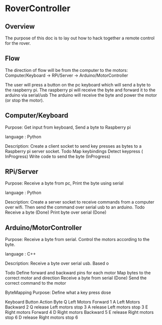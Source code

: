 # RoverController


## Overview
The purpose of this doc is to lay out how to hack together a remote control for the rover. 

## Flow
The direction of flow will be from the computer to the motors:
Computer/Keyboard → RPi/Server → Arduino/MotorController

The user will press a button on the pc keyboard which will send a byte to the raspberry pi. 
The raspberry pi will receive the byte and forward it to the arduino via serial/usb
The arduino will receive the byte and power the motor (or stop the motor).

## Computer/Keyboard
Purpose:
Get input from keyboard,
Send a byte to Raspberry pi

language : Python

Description: 
	Create a client socket to send key presses as bytes to a Raspberry pi server socket. 
Todo
Map keybindings 
Detect keypress ( InProgress)
Write code to send the byte (InProgress)


## RPi/Server
Purpose:
	Receive a byte from pc,
	Print the byte using serial

language : Python

Description: 
	Create a server socket to receive commands from a computer over wifi. Then send the command over serial usb to  an arduino. 
Todo 
Receive a byte (Done)
Print byte over serial (Done)

## Arduino/MotorController
Purpose:
	Receive a byte from serial. Control the motors according to the byte.

language : C++

Description: 
	Receive a byte over serial usb. Based o

Todo 
Define forward and backward pins for each motor
Map bytes to the correct motor and direction 
Receive a byte from serial (Done)
Send the correct command to the motor

ByteMapping
Purpose:
Define what a key press dose


Keyboard Button
Action
Byte
Q
Left Motors Forward
1
A
Left Motors Backward
2
Q release 
Left motors stop
3
A release
Left motors stop
3
E
Right motors Forward
4
D
Right motors Backward
5
E release
Right motors stop
6
D release
Right motors stop
6




